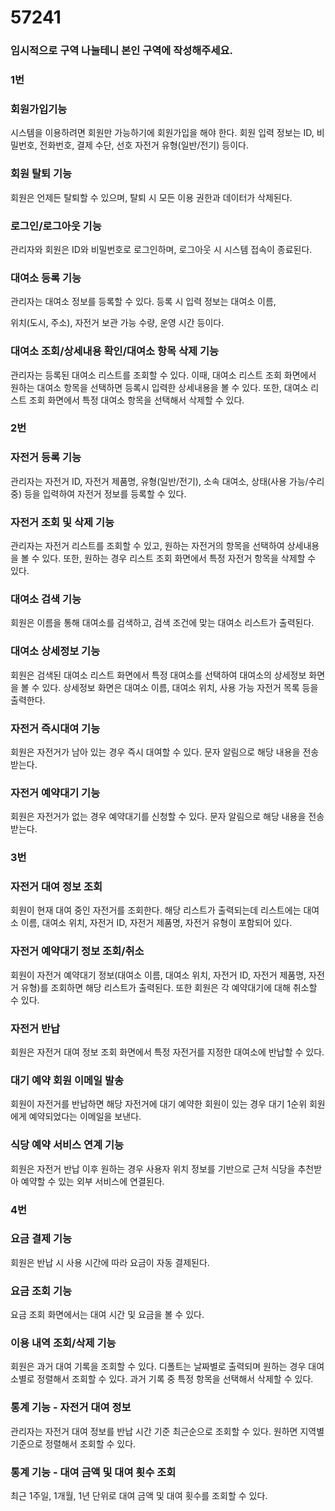 # 57241

### 임시적으로 구역 나눌테니 본인 구역에 작성해주세요.

### 1번

### 회원가입기능

시스템을 이용하려면 회원만 가능하기에 회원가입을 해야 한다. 회원 입력 정보는 ID, 비밀번호, 전화번호, 결제 수단, 선호 자전거 유형(일반/전기) 등이다.

### 회원 탈퇴 기능

회원은 언제든 탈퇴할 수 있으며, 탈퇴 시 모든 이용 권한과 데이터가 삭제된다.

### 로그인/로그아웃 기능

관리자와 회원은 ID와 비밀번호로 로그인하며, 로그아웃 시 시스템 접속이 종료된다.

### 대여소 등록 기능

관리자는 대여소 정보를 등록할 수 있다. 등록 시 입력 정보는 대여소 이름,

위치(도시, 주소), 자전거 보관 가능 수량, 운영 시간 등이다.

### 대여소 조회/상세내용 확인/대여소 항목 삭제 기능

관리자는 등록된 대여소 리스트를 조회할 수 있다. 이때, 대여소 리스트 조회 화면에서 원하는 대여소 항목을 선택하면 등록시 입력한 상세내용을 볼 수 있다. 또한, 대여소 리스트 조회 화면에서 특정 대여소 항목을 선택해서 삭제할 수 있다.

### 2번

### 자전거 등록 기능

관리자는 자전거 ID, 자전거 제품명, 유형(일반/전기), 소속 대여소, 상태(사용 가능/수리 중) 등을 입력하여 자전거 정보를 등록할 수 있다.

### 자전거 조회 및 삭제 기능

관리자는 자전거 리스트를 조회할 수 있고, 원하는 자전거의 항목을 선택하여 상세내용을 볼 수 있다. 또한, 원하는 경우 리스트 조회 화면에서 특정 자전거 항목을 삭제할 수 있다.

### 대여소 검색 기능

회원은 이름을 통해 대여소를 검색하고, 검색 조건에 맞는 대여소 리스트가 출력된다.

### 대여소 상세정보 기능

회원은 검색된 대여소 리스트 화면에서 특정 대여소를 선택하여 대여소의 상세정보 화면을 볼 수 있다. 상세정보 화면은 대여소 이름, 대여소 위치, 사용 가능 자전거 목록 등을 출력한다.

### 자전거 즉시대여 기능

회원은 자전거가 남아 있는 경우 즉시 대여할 수 있다. 문자 알림으로 해당 내용을 전송받는다.

### 자전거 예약대기 기능

회원은 자전거가 없는 경우 예약대기를 신청할 수 있다. 문자 알림으로 해당 내용을 전송받는다.

### 3번

### 자전거 대여 정보 조회
회원이 현재 대여 중인 자전거를 조회한다. 해당 리스트가 출력되는데 리스트에는 대여소 이름, 대여소 위치, 자전거 ID, 자전거 제품명, 자전거 유형이 포함되어 있다.

### 자전거 예약대기 정보 조회/취소
회원이 자전거 예약대기 정보(대여소 이름, 대여소 위치, 자전거 ID, 자전거 제품명, 자전거 유형)를 조회하면 해당 리스트가 출력된다. 
또한 회원은 각 예약대기에 대해 취소할 수 있다.

### 자전거 반납
회원은 자전거 대여 정보 조회 화면에서 특정 자전거를 지정한 대여소에 반납할 수 있다.

### 대기 예약 회원 이메일 발송
회원이 자전거를 반납하면 해당 자전거에 대기 예약한 회원이 있는 경우 대기 1순위 회원에게 예약되었다는 이메일을 보낸다.

### 식당 예약 서비스 연계 기능
회원은 자전거 반납 이후 원하는 경우 사용자 위치 정보를 기반으로 근처 식당을 추천받아 예약할 수 있는 외부 서비스에 연결된다.

### 4번

### 요금 결제 기능
회원은 반납 시 사용 시간에 따라 요금이 자동 결제된다.

### 요금 조회 기능
 요금 조회 화면에서는 대여 시간 및 요금을 볼 수 있다.

### 이용 내역 조회/삭제 기능
회원은 과거 대여 기록을 조회할 수 있다. 디폴트는 날짜별로 출력되며 원하는 경우 대여 소별로 정렬해서 조회할 수 있다. 과거 기록 중 특정 항목을 선택해서 삭제할 수 있다.

### 통계 기능 - 자전거 대여 정보
관리자는 자전거 대여 정보를 반납 시간 기준 최근순으로 조회할 수 있다. 원하면 지역별 기준으로 정렬해서 조회할 수 있다.

### 통계 기능 - 대여 금액 및 대여 횟수 조회
최근 1주일, 1개월, 1년 단위로 대여 금액 및 대여 횟수를 조회할 수 있다.